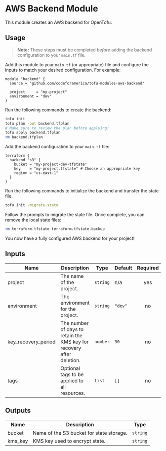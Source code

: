 # AWS Backend Module

This module creates an AWS backend for OpenTofu.

## Usage

> **Note:** These steps must be completed _before_ adding the backend
> configuration to your `main.tf` file.

Add this module to your `main.tf` (or appropriate) file and configure the inputs
to match your desired configuration. For example:

```hcl
module "backend" {
  source = "github.com/codeforamerica/tofu-modules-aws-backend"

  project     = "my-project"
  environment = "dev"
}
```

Run the following commands to create the backend:

```bash
tofu init
tofu plan -out backend.tfplan
# Make sure to review the plan before applying!
tofu apply backend.tfplan
rm backend.tfplan
```

Add the backend configuration to your `main.tf` file:

```hcl
terraform {
  backend "s3" {
    bucket = "my-project-dev-tfstate"
    key    = "my-project.tfstate" # Choose an appropriate key
    region = "us-east-1"
  }
}
```

Run the following commands to initialize the backend and transfer the state
file.

```bash
tofu init -migrate-state
```

Follow the prompts to migrate the state file. Once complete, you can remove the
local state files:

```bash
rm terraform.tfstate terraform.tfstate.backup
```

You now have a fully configured AWS backend for your project!

## Inputs

| Name                | Description                                                           | Type     | Default | Required |
|---------------------|-----------------------------------------------------------------------|----------|---------|:--------:|
| project             | The name of the project.                                              | `string` | n/a     |   yes    |
| environment         | The environment for the project.                                      | `string` | `"dev"` |    no    |
| key_recovery_period | The number of days to retain the KMS key for recovery after deletion. | `number` | `30`    |    no    |
| tags                | Optional tags to be applied to all resources.                         | `list`   | `[]`    |    no    |


## Outputs

| Name    | Description                              | Type     |
|---------|------------------------------------------|----------|
| bucket  | Name of the S3 bucket for state storage. | `string` |
| kms_key | KMS key used to encrypt state.           | `string` |
